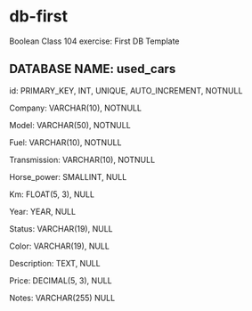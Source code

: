 # db-first
Boolean Class 104 exercise: First DB Template

## DATABASE NAME: used_cars

id: PRIMARY_KEY, INT, UNIQUE, AUTO_INCREMENT, NOTNULL

Company: VARCHAR(10), NOTNULL

Model: VARCHAR(50), NOTNULL

Fuel: VARCHAR(10), NOTNULL

Transmission: VARCHAR(10), NOTNULL

Horse_power: SMALLINT, NULL

Km: FLOAT(5, 3), NULL

Year: YEAR, NULL

Status: VARCHAR(19), NULL

Color: VARCHAR(19), NULL

Description: TEXT, NULL

Price: DECIMAL(5, 3), NULL

Notes: VARCHAR(255) NULL


